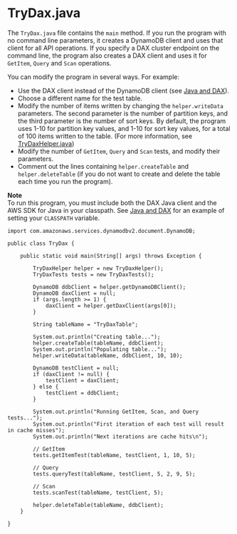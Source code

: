 # TryDax\.java<a name="DAX.client.run-application-java.TryDax"></a>

The `TryDax.java` file contains the `main` method\. If you run the program with no command line parameters, it creates a DynamoDB client and uses that client for all API operations\. If you specify a DAX cluster endpoint on the command line, the program also creates a DAX client and uses it for `GetItem`, `Query` and `Scan` operations\.

You can modify the program in several ways\. For example:
+ Use the DAX client instead of the DynamoDB client \(see [Java and DAX](DAX.client.run-application-java.md)\)\.
+ Choose a different name for the test table\.
+ Modify the number of items written by changing the `helper.writeData` parameters\. The second parameter is the number of partition keys, and the third parameter is the number of sort keys\. By default, the program uses 1\-10 for partition key values, and 1\-10 for sort key values, for a total of 100 items written to the table\. \(For more information, see [TryDaxHelper\.java](DAX.client.run-application-java.TryDaxHelper.md)\)
+ Modify the number of `GetItem`, `Query` and `Scan` tests, and modify their parameters\.
+ Comment out the lines containing `helper.createTable` and `helper.deleteTable` \(if you do not want to create and delete the table each time you run the program\)\.

**Note**  
To run this program, you must include both the DAX Java client and the AWS SDK for Java in your classpath\. See [Java and DAX](DAX.client.run-application-java.md) for an example of setting your `CLASSPATH` variable\.

```
import com.amazonaws.services.dynamodbv2.document.DynamoDB;

public class TryDax {

    public static void main(String[] args) throws Exception {
	
        TryDaxHelper helper = new TryDaxHelper();
        TryDaxTests tests = new TryDaxTests();

        DynamoDB ddbClient = helper.getDynamoDBClient();
        DynamoDB daxClient = null;
        if (args.length >= 1) {
            daxClient = helper.getDaxClient(args[0]);
        }

        String tableName = "TryDaxTable";

        System.out.println("Creating table...");
        helper.createTable(tableName, ddbClient);
        System.out.println("Populating table...");
        helper.writeData(tableName, ddbClient, 10, 10);

        DynamoDB testClient = null;
        if (daxClient != null) {
            testClient = daxClient;
        } else {
            testClient = ddbClient;
        }

        System.out.println("Running GetItem, Scan, and Query tests...");
        System.out.println("First iteration of each test will result in cache misses");
        System.out.println("Next iterations are cache hits\n");

        // GetItem
        tests.getItemTest(tableName, testClient, 1, 10, 5);

        // Query
        tests.queryTest(tableName, testClient, 5, 2, 9, 5);

        // Scan
        tests.scanTest(tableName, testClient, 5);

        helper.deleteTable(tableName, ddbClient);
    }

}
```